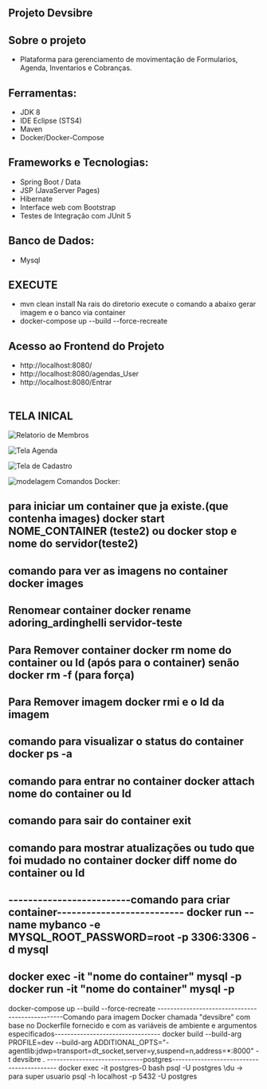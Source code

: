 ## Projeto Devsibre

## Sobre o projeto

- Plataforma para gerenciamento de movimentação de Formularios, Agenda, Inventarios e Cobranças.

## Ferramentas:

- JDK 8
- IDE Eclipse (STS4)
- Maven
- Docker/Docker-Compose

## Frameworks e Tecnologias:
- Spring Boot / Data
- JSP (JavaServer Pages)
- Hibernate
- Interface web com Bootstrap
- Testes de Integração com JUnit 5

## Banco de Dados:
- Mysql

## EXECUTE
- mvn clean install
Na rais do diretorio execute o comando a abaixo gerar imagem e o banco via container
- docker-compose up --build --force-recreate

## Acesso ao Frontend do Projeto
- http://localhost:8080/
- http://localhost:8080/agendas_User
- http://localhost:8080/Entrar
<br><br>
## TELA INICAL
![Relatorio de Membros](https://github.com/Ernilson/devsibre/assets/30840118/23e86abb-c18d-4187-a7b2-62a02f0ae6e6)

![Tela Agenda](https://github.com/Ernilson/devsibre/assets/30840118/3c14cd16-a1d7-4dda-9c80-99a9c0bc25c3)

![Tela de Cadastro](https://github.com/Ernilson/devsibre/assets/30840118/85aced31-da8b-4d36-9e4b-f8fa73c94829)

![modelagem](https://github.com/Ernilson/devsibre/assets/30840118/1ea4e495-f6ea-4888-afb1-a076a1602dc0)
Comandos Docker:

para iniciar um container que ja existe.(que contenha images)
 docker start NOME_CONTAINER (teste2)
ou docker stop e nome do servidor(teste2)
--------------------------------------------------------------
comando para ver as imagens no container
docker images
--------------------------------------------------------------
Renomear container
docker rename adoring_ardinghelli servidor-teste
----------------------------------------------------------------
Para Remover container
docker rm nome do container ou Id (após para o container) senão docker rm -f (para força)
----------------------------------------------------------------
Para Remover imagem
docker rmi e o Id da imagem
--------------------------------------------------------------
comando para visualizar o status do container
docker ps -a 
---------------------------------------------------------------
comando para entrar no container
docker attach nome do container ou Id
---------------------------------------------------------------
comando para sair do container
exit
-------------------------------------------------------------------
comando para mostrar atualizações ou tudo que foi mudado no container
docker diff nome do container ou Id
----------------------------------------------------------------------------
-------------------------comando para criar container--------------------------
docker run --name mybanco -e MYSQL_ROOT_PASSWORD=root -p 3306:3306 -d mysql
-----------------------------------------------------------------------------
docker exec -it "nome do container" mysql -p
docker run -it "nome do container" mysql -p
------------------------------------------------------------------------------------
docker-compose up --build --force-recreate
------------------------------------------------Comando para imagem Docker chamada "devsibre" com base no Dockerfile fornecido e com as variáveis de ambiente e argumentos especificados---------------------------------
docker build --build-arg PROFILE=dev --build-arg ADDITIONAL_OPTS="-agentlib:jdwp=transport=dt_socket,server=y,suspend=n,address=*:8000" -t devsibre .
------------------------------postgres------------------------------------------
docker exec -it postgres-0 bash
psql -U postgres
\du -> para super usuario
psql -h localhost -p 5432 -U postgres
